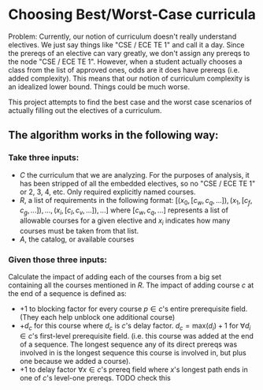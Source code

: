 # Choosing Best/Worst-Case curricula

Problem: Currently, our notion of curriculum doesn't really understand electives. We just say things like "CSE / ECE TE 1" and call it a day. Since the prereqs of an elective can vary greatly, we don't assign any prereqs to the node "CSE  / ECE TE 1". However, when a student actually chooses a class from the list of approved ones, odds are it does have prereqs (i.e. added complexity). This means that our notion of curriculum complexity is an idealized lower bound. Things could be much worse.

This project attempts to find the best case and the worst case scenarios of actually filling out the electives of a curriculum. 

## The algorithm works in the following way:

### Take three inputs:
- $C$ the curriculum that we are analyzing. For the purposes of analysis, it has been stripped of all the embedded electives, so no "CSE / ECE TE 1" or 2, 3, 4, etc. Only required explicitly named courses.
- $R$, a list of requirements in the following format: $[(x_0, [c_w, c_q, ...]), (x_1, [c_f, c_g, ...]), ... , (x_i, [c_l, c_v, ...]), ...]$ where $[c_w, c_q, ...]$ represents a list of allowable courses for a given elective and $x_i$ indicates how many courses must be taken from that list.
- $A$, the catalog, or available courses

### Given those three inputs: 

Calculate the impact of adding each of the courses from a big set containing all the courses mentioned in $R$. The impact of adding course $c$ at the end of a sequence is defined as:

- +1 to blocking factor for every course $p \in c$'s entire prerequisite field. (They each help unblock one additional course)
- +$d_c$ for this course where $d_c$ is $c$'s delay factor. $d_c = \text{max}(d_i) + 1$ for $\forall d_i \in c$'s first-level prerequisite field. (i.e. this course was added at the end of a sequence. The longest sequence any of its direct prereqs was involved in is the longest sequence this course is involved in, but plus one because we added a course).
- +1 to delay factor $\forall x \in c$'s prereq field where $x$'s longest path ends in one of $c$'s level-one prereqs. TODO check this



